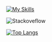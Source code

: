 [![My Skills](https://skillicons.dev/icons?i=js,ts,svelte,vue,graphql,html,css,sass)](https://skillicons.dev)

![Stackoveflow](https://stackoverflow-badge.herokuapp.com/stackoverflow?username=17326661&period=year)

[![Top Langs](https://github-readme-stats.vercel.app/api/top-langs/?username=jardulino&layout=compact)](https://github.com/anuraghazra/github-readme-stats)
<!--
**jardulino/jardulino** is a ✨ _special_ ✨ repository because its `README.md` (this file) appears on your GitHub profile.

Here are some ideas to get you started:

- 🔭 I’m currently working on ...
- 🌱 I’m currently learning ...
- 👯 I’m looking to collaborate on ...
- 🤔 I’m looking for help with ...
- 💬 Ask me about ...
- 📫 How to reach me: ...
- 😄 Pronouns: ...
- ⚡ Fun fact: ...
-->
